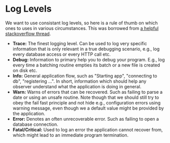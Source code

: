 # Log Levels

We want to use consistant log levels, so here is a rule of thumb on which ones to uses in various circumstances.  This was borrowed from [a helpful stackoverflow thread](https://stackoverflow.com/questions/2031163/when-to-use-the-different-log-levels).

* **Trace:** The finest logging level. Can be used to log very specific information that is only relevant in a true debugging scenario, e.g., log every database access or every HTTP call etc.
* **Debug:** Information to primary help you to debug your program. E.g., log every time a batching routine empties its batch or a new file is created on disk etc.
* **Info:** General application flow, such as "Starting app", "connecting to db", "registering ...". In short, information which should help any observer understand what the application is doing in general.
* **Warn:** Warns of errors that can be recovered. Such as failing to parse a date or using an unsafe routine. Note though that we should still try to obey the fail fast principle and not hide e.g., configuration errors using warning message, even though we a default value might be provided by the application.
* **Error:** Denotes an often unrecoverable error. Such as failing to open a database connection.
* **Fatal/Critical:** Used to log an error the application cannot recover from, which might lead to an immediate program termination.
